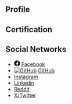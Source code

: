 ## Profile

## Certification

## Social Networks

  * [![Facebook](/ico/facebook.png)](https://www.facebook.com/svit.eagle/) [Facebook](https://www.facebook.com/svit.eagle/)
  * [![GitHub](https://github.com/favicon.ico)](https://github.com/svitlana-orlova) [GitHub](https://github.com/svitlana-orlova)
  * [Instagram](https://www.instagram.com/svit.eagle/)
  * [Linkedin](https://www.linkedin.com/in/svitlana-orlova)
  * [Reddit](https://www.reddit.com/user/svitlana-orlova/)
  * [X/Twitter](https://twitter.com/svitlana_orlova)

